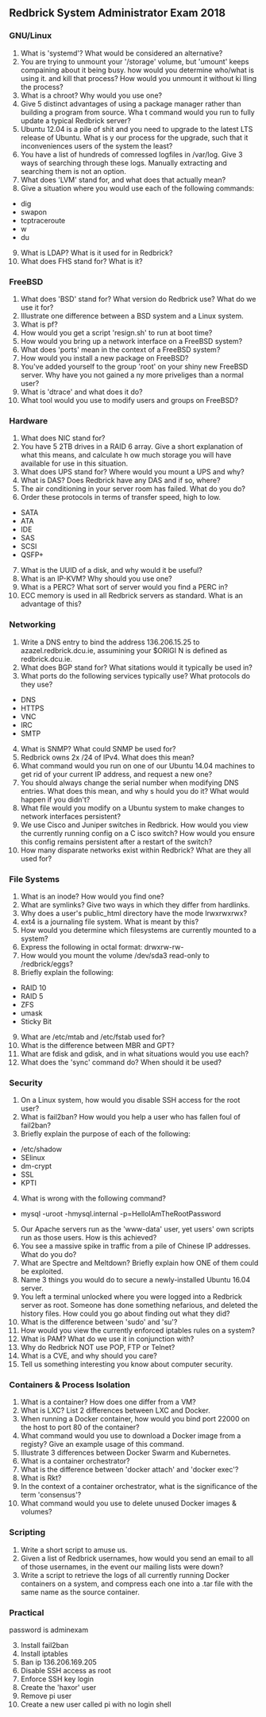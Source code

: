 ## Redbrick System Administrator Exam 2018

### GNU/Linux
1. What is 'systemd'? What would be considered an alternative?
2. You are trying to unmount your '/storage' volume, but 'umount' keeps compaining about it being busy.
how would you determine who/what is using it. and kill that process? How would you unmount it without ki
lling the process?
3. What is a chroot? Why would you use one?
4. Give 5 distinct advantages of using a package manager rather than building a program from source. Wha
t command would you run to fully update a typical Redbrick server?
5. Ubuntu 12.04 is a pile of shit and you need to upgrade to the latest LTS release of Ubuntu. What is y
our process for the upgrade, such that it inconveniences users of the system the least?
6. You have a list of hundreds of comressed logfiles in /var/log. Give 3 ways of searching through these
 logs. Manually extracting and searching them is not an option.
7. What does 'LVM' stand for, and what does that actually mean?
8. Give a situation where you would use each of the following commands:
  - dig
  - swapon
  - tcptraceroute
  - w
  - du
9. What is LDAP? What is it used for in Redbrick?
10. What does FHS stand for? What is it?


### FreeBSD
1. What does 'BSD' stand for? What version do Redbrick use? What do we use it for?
2. Illustrate one difference between a BSD system and a Linux system.
3. What is pf?
4. How would you get a script 'resign.sh' to run at boot time?
5. How would you bring up a network interface on a FreeBSD system?
6. What does 'ports' mean in the context of a FreeBSD system?
7. How would you install a new package on FreeBSD?
8. You've added yourself to the group 'root' on your shiny new FreeBSD server. Why have you not gained a
ny more priveliges than a normal user?
9. What is 'dtrace' and what does it do?
10. What tool would you use to modify users and groups on FreeBSD?

### Hardware
1. What does NIC stand for?
2. You have 5 2TB drives in a RAID 6 array. Give a short explanation of what this means, and calculate h
ow much storage you will have available for use in this situation.
3. What does UPS stand for? Where would you mount a UPS and why?
4. What is DAS? Does Redbrick have any DAS and if so, where?
5. The air conditioning in your server room has failed. What do you do?
6. Order these protocols in terms of transfer speed, high to low.
  - SATA
  - ATA
  - IDE
  - SAS
  - SCSI
  - QSFP+

7. What is the UUID of a disk, and why would it be useful?
8. What is an IP-KVM? Why should you use one?
9. What is a PERC? What sort of server would you find a PERC in?
10. ECC memory is used in all Redbrick servers as standard. What is an advantage of this?


### Networking
1. Write a DNS entry to bind the address 136.206.15.25 to azazel.redbrick.dcu.ie, assumining your $ORIGI
N is defined as redbrick.dcu.ie.
2. What does BGP stand for? What sitations would it typically be used in?
3. What ports do the following services typically use? What protocols do they use?
  - DNS
  - HTTPS
  - VNC
  - IRC
  - SMTP
4. What is SNMP? What could SNMP be used for?
5. Redbrick owns 2x /24 of IPv4. What does this mean?
6. What command would you run on one of our Ubuntu 14.04 machines to get rid of your current IP address,
 and request a new one?
7. You should always change the serial number when modifying DNS entries. What does this mean, and why s
hould you do it? What would happen if you didn't?
8. What file would you modify on a Ubuntu system to make changes to network interfaces persistent?
9. We use Cisco and Juniper switches in Redbrick. How would you view the currently running config on a C
isco switch? How would you ensure this config remains persistent after a restart of the switch?
10. How many disparate networks exist within Redbrick? What are they all used for?

### File Systems
1. What is an inode? How would you find one?
2. What are symlinks? Give two ways in which they differ from hardlinks.
3. Why does a user's public_html directory have the mode lrwxrwxrwx?
4. ext4 is a journaling file system. What is meant by this?
5. How would you determine which filesystems are currently mounted to a system?
6. Express the following in octal format: drwxrw-rw-
7. How would you mount the volume /dev/sda3 read-only to /redbrick/eggs?
8. Briefly explain the following:
  - RAID 10
  - RAID 5
  - ZFS
  - umask
  - Sticky Bit
9. What are /etc/mtab and /etc/fstab used for?
10. What is the difference between MBR and GPT?
11. What are fdisk and gdisk, and in what situations would you use each?
12. What does the 'sync' command do? When should it be used?


### Security
1. On a Linux system, how would you disable SSH access for the root user?
2. What is fail2ban? How would you help a user who has fallen foul of fail2ban?
3. Briefly explain the purpose of each of the following:
  - /etc/shadow
  - SElinux
  - dm-crypt
  - SSL
  - KPTI
4. What is wrong with the following command?
  - mysql -uroot -hmysql.internal -p=HelloIAmTheRootPassword
5. Our Apache servers run as the 'www-data' user, yet users' own scripts run as those users. How is this achieved?
6. You see a massive spike in traffic from a pile of Chinese IP addresses. What do you do?
7. What are Spectre and Meltdown? Briefly explain how ONE of them could be exploited.
8. Name 3 things you would do to secure a newly-installed Ubuntu 16.04 server.
9. You left a terminal unlocked where you were logged into a Redbrick server as root. Someone has done something nefarious, and deleted the history files. How could you go about finding out what they did?
10. What is the difference between 'sudo' and 'su'?
11. How would you view the currently enforced iptables rules on a system?
12. What is PAM? What do we use it in conjunction with?
13. Why do Redbrick NOT use POP, FTP or Telnet?
14. What is a CVE, and why should you care?
15. Tell us something interesting you know about computer security.


### Containers & Process Isolation
1. What is a container? How does one differ from a VM?
2. What is LXC? List 2 differences between LXC and Docker.
3. When running a Docker container, how would you bind port 22000 on the host to port 80 of the container?
4. What command would you use to download a Docker image from a registy? Give an example usage of this command.
5. Illustrate 3 differences between Docker Swarm and Kubernetes.
6. What is a container orchestrator?
7. What is the difference between 'docker attach' and 'docker exec'?
8. What is Rkt?
9. In the context of a container orchestrator, what is the significance of the term 'consensus'?
10. What command would you use to delete unused Docker images & volumes?


### Scripting
1. Write a short script to amuse us.
2. Given a list of Redbrick usernames, how would you send an email to all of those usernames, in the event our mailing lists were down?
3. Write a script to retrieve the logs of all currently running Docker containers on a system, and compress each one into a .tar file with the same name as the source container.

### Practical
password is adminexam

3. Install fail2ban
4. Install iptables
5. Ban ip 136.206.169.205
6. Disable SSH access as root
7. Enforce SSH key login
8. Create the 'haxor' user
9. Remove pi user
10. Create a new user called pi with no login shell



